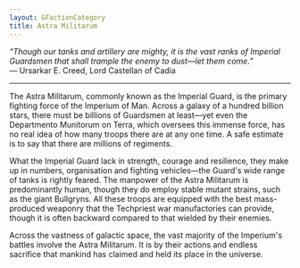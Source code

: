 ```yaml
---
layout: GFactionCategory
title: Astra Militarum
---
```

*“Though our tanks and artillery are mighty, it is the vast ranks of Imperial Guardsmen that shall trample the enemy to dust—let them come.”*<br/>
— Ursarkar E. Creed, Lord Castellan of Cadia

___

The Astra Militarum, commonly known as the Imperial Guard, is the primary fighting force of the Imperium of Man. Across a galaxy of a hundred billion stars, there must be billions of Guardsmen at least—yet even the Departmento Munitorum on Terra, which oversees this immense force, has no real idea of how many troops there are at any one time. A safe estimate is to say that there are millions of regiments.

What the Imperial Guard lack in strength, courage and resilience, they make up in numbers, organisation and fighting vehicles—the Guard's wide range of tanks is rightly feared. The manpower of the Astra Militarum is predominantly human, though they do employ stable mutant strains, such as the giant Bullgryns. All these troops are equipped with the best mass-produced weaponry that the Techpriest war manufactories can provide, though it is often backward compared to that wielded by their enemies.

Across the vastness of galactic space, the vast majority of the Imperium's battles involve the Astra Militarum. It is by their actions and endless sacrifice that mankind has claimed and held its place in the universe.
